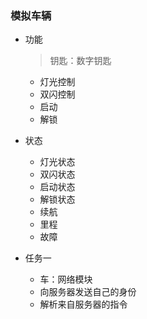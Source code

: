 ### 模拟车辆

* 功能

  > 钥匙：数字钥匙

  * 灯光控制
  * 双闪控制
  * 启动
  * 解锁

* 状态

  * 灯光状态
  * 双闪状态
  * 启动状态
  * 解锁状态
  * 续航
  * 里程
  * 故障

* 任务一

  * 车：网络模块
  * 向服务器发送自己的身份
  * 解析来自服务器的指令